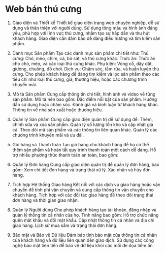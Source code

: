 #   Web bán thú cưng



1. Giao diện và Thiết kế
Thiết kế giao diện trang web chuyên nghiệp, dễ sử dụng và thân thiện với người dùng. Sử dụng tông màu và hình ảnh đáng yêu, phù hợp với lĩnh vực thú cưng, nhằm tạo sự hấp dẫn và thu hút khách hàng. Giao diện cần đảm bảo dễ dàng điều hướng và tìm kiếm sản phẩm.

2. Danh mục Sản phẩm
Tạo các danh mục sản phẩm chi tiết như:
Thú cưng: Chó, mèo, chim, cá, bò sát, và thú cưng khác.
Thức ăn: Thức ăn cho chó, mèo, và các loại thú cưng khác.
Phụ kiện: Vòng cổ, dây dắt, giường, chuồng, đồ chơi.
Dịch vụ: Chăm sóc, tắm rửa, và huấn luyện thú cưng.
Cho phép khách hàng dễ dàng tìm kiếm và lọc sản phẩm theo các tiêu chí như loại thú cưng, giá, thương hiệu, hoặc các chương trình khuyến mãi.

3. Mô tả Sản phẩm
Cung cấp thông tin chi tiết, hình ảnh và video về từng sản phẩm. Mô tả nên bao gồm:
Đặc điểm nổi bật của sản phẩm.
Hướng dẫn sử dụng hoặc chăm sóc.
Đánh giá và bình luận từ khách hàng khác.
Thông tin về nhà sản xuất hoặc thương hiệu.

4. Quản lý Sản phẩm
Cung cấp giao diện quản trị dễ sử dụng để:
Thêm, chỉnh sửa và xóa sản phẩm.
Quản lý số lượng tồn kho và cập nhật giá cả.
Theo dõi mã sản phẩm và các thông tin liên quan khác.
Quản lý các chương trình khuyến mãi và ưu đãi.

6. Giỏ hàng và Thanh toán
Tạo giỏ hàng cho khách hàng để họ có thể thêm sản phẩm và hoàn tất quy trình thanh toán một cách dễ dàng. Hỗ trợ nhiều phương thức thanh toán an toàn, bao gồm:

6. Quản lý Đơn hàng
Cung cấp giao diện quản trị để quản lý đơn hàng, bao gồm:
Xem chi tiết đơn hàng và trạng thái xử lý.
Xác nhận và hủy đơn hàng.

7. Tích hợp Hệ thống Giao hàng
Kết nối với các dịch vụ giao hàng hoặc vận chuyển để tính phí vận chuyển và cung cấp thông tin vận chuyển cho khách hàng. Tích hợp với các đối tác giao hàng để theo dõi trạng thái đơn hàng và thời gian giao nhận.

8. Quản lý Người dùng
Cho phép khách hàng tạo tài khoản, đăng nhập và quản lý thông tin cá nhân của họ. Tính năng bao gồm:
Hỗ trợ chức năng quên mật khẩu và đổi mật khẩu.
Cập nhật thông tin cá nhân và địa chỉ giao hàng.
Lịch sử mua sắm và trạng thái đơn hàng.

10. Bảo mật và Bảo vệ Dữ liệu
Đảm bảo tính bảo mật của thông tin cá nhân của khách hàng và dữ liệu liên quan đến giao dịch. Sử dụng các công nghệ bảo mật tiên tiến để bảo vệ dữ liệu khỏi các mối đe dọa tiềm ẩn.

